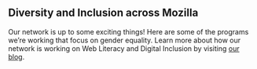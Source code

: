 ## Diversity and Inclusion across Mozilla

Our network is up to some exciting things! Here are some of the programs we’re working that focus on gender equality. Learn more about how our network is working on Web Literacy and Digital Inclusion by visiting [our blog](#NEED_URL).

